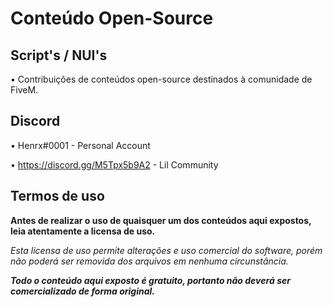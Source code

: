 # Conteúdo Open-Source

## Script's / NUI's
• Contribuições de conteúdos open-source destinados à comunidade de FiveM.

## Discord
• Henrx#0001 - Personal Account

• https://discord.gg/M5Tpx5b9A2 - Lil Community

## Termos de uso

**Antes de realizar o uso de quaisquer um dos conteúdos aqui expostos, leia atentamente a licensa de uso.**

*Esta licensa de uso permite alterações e uso comercial do software, porém não poderá ser removida dos arquivos em nenhuma circunstância.*

***Todo o conteúdo aqui exposto é gratuito, portanto não deverá ser comercializado de forma original.***
